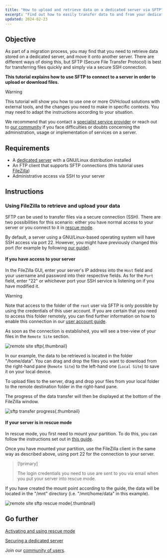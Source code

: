 ```yaml
---
title: "How to upload and retrieve data on a dedicated server via SFTP"
excerpt: "Find out how to easily transfer data to and from your dedicated server"
updated: 2024-02-23
---
```


## Objective

As part of a migration process, you may find that you need to retrieve data stored on a dedicated server, and move it onto another server. There are different ways of doing this, but SFTP (Secure File Transfer Protocol) is best for transferring files quickly and simply via a secure SSH connection.

**This tutorial explains how to use SFTP to connect to a server in order to upload or download files.**

> [!warning]
> This tutorial will show you how to use one or more OVHcloud solutions with external tools, and the changes you need to make in specific contexts. You may need to adapt the instructions according to your situation.
>
> We recommend that you contact a [specialist service provider](/links/partner) or reach out to [our community](https://community.ovh.com/en/) if you face difficulties or doubts concerning the administration, usage or implementation of services on a server.
>

## Requirements

- A [dedicated server](/links/bare-metal/bare-metal) with a GNU/Linux distribution installed
- An FTP client that supports SFTP connections (this tutorial uses [FileZilla](https://filezilla-project.org/))
- Administrative access via SSH to your server

## Instructions

### Using FileZilla to retrieve and upload your data

SFTP can be used to transfer files via a secure connection (SSH). There are two possibilities for this scenario: either you have normal access to your server or you connect to it in [rescue mode](/pages/bare_metal_cloud/dedicated_servers/rescue_mode).

By default, a server using a GNU/Linux-based operating system will have SSH access via port 22. However, you might have previously changed this port (for example by following [our guide](/pages/bare_metal_cloud/dedicated_servers/securing-a-dedicated-server)).

#### **If you have access to your server**

In the FileZilla GUI, enter your server's IP address into the `Host` field and your username and password into their respective fields. As for the `Port` field, enter "22" or whichever port your SSH service is listening on if you have modified it.

> [!warning]
> Note that access to the folder of the `root` user via SFTP is only possible by using the credentials of this user account. If you are certain that you need to access this folder remotely, you can find further information on how to enable this connection in our [user account guide](/pages/bare_metal_cloud/dedicated_servers/changing_root_password_linux_ds).
>

As soon as the connection is established, you will see a tree-view of your files in the `Remote Site` section.

![remote site sftp](images/sftp_sd_01.png){.thumbnail}

In our example, the data to be retrieved is located in the folder "/home/data". You can drag and drop the files you want to download from the right-hand pane (`Remote Site`) to the left-hand one (`Local Site`) to save it on your local device.

To upload files to the server, drag and drop your files from your local folder to the remote destination folder in the right-hand pane.

The progress of the data transfer will then be displayed at the bottom of the FileZilla window.

![sftp transfer progress](images/sftp_sd_02.png){.thumbnail}

#### **If your server is in rescue mode**

In rescue mode, you first need to mount your partition. To do this, you can follow the instructions set out in [this guide](/pages/bare_metal_cloud/dedicated_servers/rescue_mode).

Once you have mounted your partition, use the FileZilla client in the same way as described above, using port 22 for the connection to your server.

> [!primary]
>
> The login credentials you need to use are sent to you via email when you put your server into rescue mode.
>

If you have created the mount point according to the guide, the data will be located in the "/mnt" directory (i.e. "/mnt/home/data" in this example).

![remote site sftp rescue mode](images/sftp_sd_03.png){.thumbnail}

## Go further

[Activating and using rescue mode](/pages/bare_metal_cloud/dedicated_servers/rescue_mode)

[Securing a dedicated server](/pages/bare_metal_cloud/dedicated_servers/securing-a-dedicated-server)

Join our [community of users](/links/community).